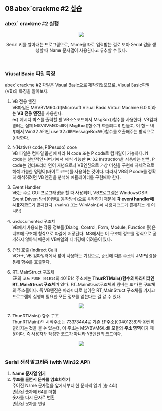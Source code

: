 ## **08 abex`crackme #2 [실습]()**

### **abex` crackme #2 실행**
<div style="text-align:center">
<img src="../../../img/abex2_1.png">

Serial 키를 알아내는 프로그램으로, Name을 따로 입력받는 걸로 보아 Serial 값을 생성할 때 Name 문자열이 사용된다고 유추할 수 있다.
</div>

<br>

### **Viusal Basic 파일 특징** 
abex` crackme #2 파일은 Visual Basic으로 제작되었으므로, Visual Basic파일(VB)의 특징을 알아보자.

1) VB 전용 엔진 <br>
VB파일은 MSVBVM60.dll(Microsoft Visual Basic Virtual Machine 6.0)이라는 **VB 전용 엔진**을 사용한다. <br>
ex) 메시지 박스를 출력할 땐 VB소스코드에서 MsgBox()함수를 사용한다. VB컴파일러는 실제 MSVBVM60.dll이 MsgBox()함수가 호출되도록 만들고, 이 함수 내부에서 Win32 API인 user32.dll!MessageBoxW()함수를 호출해주는 방식으로 동작한다.

2) N(Native) code, P(Pesudo) code <br>
VB 파일은 컴파일 옵션에 따라 N code 또는 P code로 컴파일이 가능하다. N code는 일반적인 디버거에서 해석 가능한 IA-32 Instruction을 사용하는 반면, P code는 인터프리터 언어 개념으로서 VB엔진으로 가상 머신을 구현해 자체적으로 해석 가능한 명령어(바이트 코드)를 사용하는 것이다. 따라서 VB의 P code를 정확히 해석하려면 VB 엔진을 분석해 에뮬레이터를 구현해야 한다.

3) Event Handler <br>
VB는 주로 GUI 프로그래밍을 할 때 사용되며, VB프로그램은 WindowsOS의 Event Driven 방식(이벤트 동작방식)으로 동작하기 때문에 **각 event handler에 사용자코드**가 존재한다. (main() 또는 WinMain()에 사용자코드가 존재하는 게 아니라)

4) undocumented 구조체 <br>
VB에서 사용되는 각종 정보들(Dialog, Control, Form, Module, Function 등)은 내부에 구조체 형식으로 파일에 저장된다. MS에서는 이 구조체 정보를 정식으로 공개하지 않아씩 때문에 VB파일의 디버깅에 어려움이 있다.

5) 간접 호출 (Indirect Call) <br>
VC++, VB 컴파일러에서 많이 사용하는 기법으로, 중간에 다른 주소의 JMP명령을 통해 함수를 호출한다.

6) RT_MainStruct 구조체 <br>
EP의 코드 `PUSH 401E14`의 401E14 주소에는 **ThunRTMain()함수의 파라미터인 RT_MainStruct 구조체**가 있다. RT_MainStruct구조체의 멤버는 또 다른 구조체의 주소들이다. 즉 VB엔진은 파라미터로 넘어온 RT_MainStruct 구조체를 가지고 프로그램의 실행에 필요한 모든 정보를 얻는다는 걸 알 수 있다.

<div style="text-align:center"> <img src="../../../img/abex2_3.png"> </div>


7) ThunRTMain() 함수 구조 <br>
ThunRTMain()의 시작주소는 733734A4로 기존 EP주소(00401238)와 완전히 달라지는 것을 볼 수 있는데, 이 주소는 MSVBVM60.dll 모듈의 **주소 영역**이기 때문이다. 즉 사용자가 작성한 코드가 아니라 VB엔진의 코드이다.
<div style="text-align:center"> <img src="../../../img/abex2_2.png"> </div>


<br>

### Serial 생성 알고리즘 (with Win32 API)

1. **Name 문자열 읽기** 
2. **루프를 돌면서 문자를 암호화하기** <br>
주어진 Name 문자열을 앞에서부터 한 문자씩 읽기 (총 4회) <br>
변환된 숫자에 64를 더함 <br>
숫자를 다시 문자로 변환 <br>
변환된 문자를 연결




